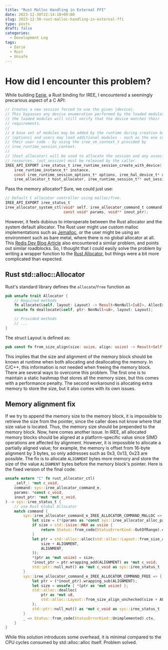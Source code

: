 ```yaml
---
title: "Rust Malloc Handling in External FFI"
date: 2023-12-30T22:14:18+09:00
slug: 2023-12-30-rust-malloc-handling-in-external-ffi
type: posts
draft: false
categories:
  - Development Log 
tags:
  - Eerie
  - Rust
  - Unsafe
---
```

# How did I encounter this problem?
While building [Eerie](https://github.com/gmmyung/eerie), a Rust binding for IREE, I encountered a seemingly precarious aspect of a C API:
```c
// Creates a new session forced to use the given |device|.
// This bypasses any device enumeration performed by the loaded modules but
// the loaded modules will still verify that the device matches their
// requirements.
//
// A base set of modules may be added by the runtime during creation based on
// |options| and users may load additional modules - such as the one containing
// their user code - by using the iree_vm_context_t provided by
// iree_runtime_session_context.
//
// |host_allocator| will be used to allocate the session and any associated
// resources. |out_session| must be released by the caller.
IREE_API_EXPORT iree_status_t iree_runtime_session_create_with_device(
    iree_runtime_instance_t* instance,
    const iree_runtime_session_options_t* options, iree_hal_device_t* device,
    iree_allocator_t host_allocator, iree_runtime_session_t** out_session);
```
Pass the memory allocator? Sure, we could just use:
```c
// Default C allocator controller using malloc/free.
IREE_API_EXPORT iree_status_t
iree_allocator_system_ctl(void* self, iree_allocator_command_t command,
                          const void* params, void** inout_ptr);
```
However, it feels dubious to interoperate between the Rust allocator and the system default allocator. The Rust user might use custom malloc implementations such as [Jemalloc](https://github.com/jemalloc/jemalloc), or the user might be using an environment such as bare metal, where there is no global allocator at all. This [Redis Dev Blog Article](https://redis.com/blog/using-the-redis-allocator-in-rust/) also encountered a similar problem, and points out similar roadblocks. So, I thought that I could easily solve the problem by writing a wrapper function to the [Rust Allocator](https://doc.rust-lang.org/std/alloc/trait.Allocator.html), but things were a bit more complicated than expected.

## Rust std::alloc::Allocator
Rust's standard library defines the `allocate`/`free` function as
```rust
pub unsafe trait Allocator {
    // Required methods
    fn allocate(&self, layout: Layout) -> Result<NonNull<[u8]>, AllocError>;
    unsafe fn deallocate(&self, ptr: NonNull<u8>, layout: Layout);

    // Provided methods
    // ...
}
```
The struct Layout is defined as:
```rust
pub const fn from_size_align(size: usize, align: usize) -> Result<Self, LayoutError> 
```
This implies that the size and alignment of the memory block should be known at runtime when both allocating and deallocating the memory. In C/C++, this information is not needed when freeing the memory block. There are several ways to overcome this problem. The first one is to maintain a static hashmap that stores all the memory sizes, but this comes with a performance penalty. The second workaround is allocating extra memory to store the size, but it also comes with its own issues.
## Memory alignment fix
If we try to append the memory size to the memory block, it is impossible to retrieve the size from the pointer, since the caller does not know where that size value is located. Thus, the memory size should be prepended to the memory block. Now, here comes another issue. In IREE, all allocated memory blocks should be aligned at a platform-specific value since SIMD operations are affected by alignment. However, it is impossible to allocate a partially aligned value; for example, the memory is offset from 16-byte alignment by 3 bytes, so only addresses such as 0x3, 0x13, 0x23 are possible. The fix is to allocate `ALIGNMENT` bytes more memory and store the size of the value `ALIGNMENT` bytes before the memory block's pointer. Here is the fixed version of the final code:
```rust
unsafe extern "C" fn rust_allocator_ctl(
    _self_: *mut c_void,
    command: sys::iree_allocator_command_e,
    params: *const c_void,
    inout_ptr: *mut *mut c_void,
) -> sys::iree_status_t {
    // use Rust Global Allocator
    match command {
        sys::iree_allocator_command_e_IREE_ALLOCATOR_COMMAND_MALLOC => {
            let size = (*(params as *const sys::iree_allocator_alloc_params_t)).byte_length;
            if size > std::isize::MAX as usize {
                return Status::from_code(StatusErrorKind::OutOfRange).ctx;
            }
            let ptr = std::alloc::alloc(std::alloc::Layout::from_size_align_unchecked(
                size + ALIGNMENT,
                ALIGNMENT,
            ));
            *(ptr as *mut usize) = size;
            *inout_ptr = ptr.wrapping_add(ALIGNMENT) as *mut c_void;
            std::ptr::null_mut() as *mut c_void as sys::iree_status_t
        }
        sys::iree_allocator_command_e_IREE_ALLOCATOR_COMMAND_FREE => {
            let ptr = (*inout_ptr).wrapping_sub(ALIGNMENT);
            let size = unsafe { *(ptr as *mut usize) };
            std::alloc::dealloc(
                ptr as *mut u8,
                std::alloc::Layout::from_size_align_unchecked(size + ALIGNMENT, ALIGNMENT),
            );
            std::ptr::null_mut() as *mut c_void as sys::iree_status_t
        }
        _ => Status::from_code(StatusErrorKind::Unimplemented).ctx,
    }
}
```
While this solution introduces some overhead, it is minimal compared to the CPU cycles consumed by std::alloc::alloc itself. Problem solved.
